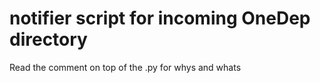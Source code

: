 # notifier script for incoming OneDep directory

Read the comment on top of the .py for whys and whats
